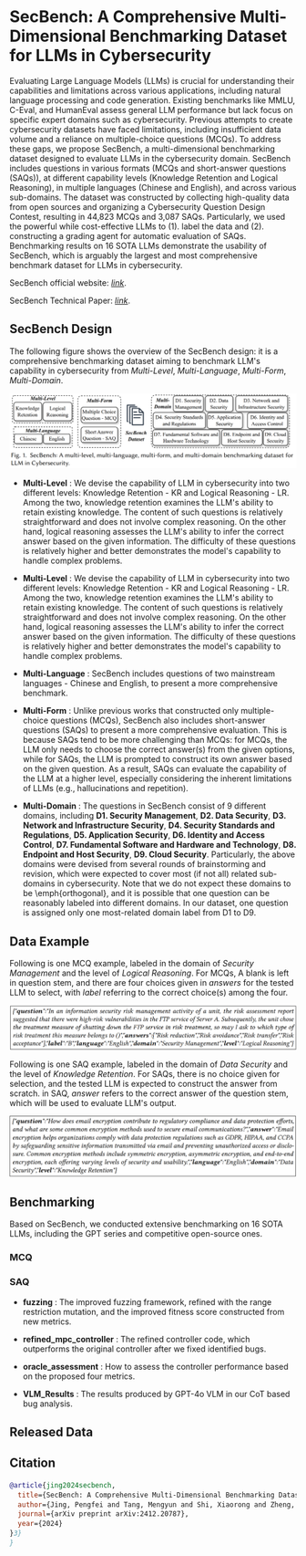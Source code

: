# SecBench: A Comprehensive Multi-Dimensional Benchmarking Dataset for LLMs in Cybersecurity

Evaluating Large Language Models (LLMs) is crucial for understanding their capabilities and limitations across various applications, including natural language processing and code generation. Existing benchmarks like MMLU, C-Eval, and HumanEval assess general LLM performance but lack focus on specific expert domains such as cybersecurity. Previous attempts to create cybersecurity datasets have faced limitations, including insufficient data volume and a reliance on multiple-choice questions (MCQs). To address these gaps, we propose SecBench, a multi-dimensional benchmarking dataset designed to evaluate LLMs in the cybersecurity domain. SecBench includes questions in various formats (MCQs and short-answer questions (SAQs)), at different capability levels (Knowledge Retention and Logical Reasoning), in multiple languages (Chinese and English), and across various sub-domains. The dataset was constructed by collecting high-quality data from open sources and organizing a Cybersecurity Question Design Contest, resulting in 44,823 MCQs and 3,087 SAQs. Particularly, we used the powerful while cost-effective LLMs to (1). label the data and (2). constructing a grading agent for automatic evaluation of SAQs. Benchmarking results on 16 SOTA LLMs demonstrate the usability of SecBench, which is arguably the largest and most comprehensive benchmark dataset for LLMs in cybersecurity.


SecBench official website: *[link](https://secbench.org/)*.

SecBench Technical Paper: *[link](https://arxiv.org/abs/2412.20787)*.


## SecBench Design


The following figure shows the overview of the SecBench design: it is a comprehensive benchmarking dataset aiming to benchmark LLM's capability in cybersecurity from *Multi-Level*, *Multi-Language*, *Multi-Form*, *Multi-Domain*.



![image info](./figs/SecBench_design.png)


- **Multi-Level** : We devise the capability of LLM in cybersecurity into two different levels: Knowledge Retention - KR and Logical Reasoning - LR. Among the two, knowledge retention examines the LLM's ability to retain existing knowledge. The content of such questions is relatively straightforward and does not involve complex reasoning. On the other hand, logical reasoning assesses the LLM's ability to infer the correct answer based on the given information. The difficulty of these questions is relatively higher and better demonstrates the model's capability to handle complex problems.


- **Multi-Level** : We devise the capability of LLM in cybersecurity into two different levels: Knowledge Retention - KR and Logical Reasoning - LR. Among the two, knowledge retention examines the LLM's ability to retain existing knowledge. The content of such questions is relatively straightforward and does not involve complex reasoning. On the other hand, logical reasoning assesses the LLM's ability to infer the correct answer based on the given information. The difficulty of these questions is relatively higher and better demonstrates the model's capability to handle complex problems.


- **Multi-Language** : SecBench includes questions of two mainstream languages - Chinese and English, to present a more comprehensive benchmark.

- **Multi-Form** : Unlike previous works that constructed only multiple-choice questions (MCQs), SecBench also includes short-answer questions (SAQs) to present a more comprehensive evaluation. This is because SAQs tend to be more challenging than MCQs: for MCQs, the LLM only needs to choose the correct answer(s) from the given options, while for SAQs, the LLM is prompted to construct its own answer based on the given question. As a result, SAQs can evaluate the capability of the LLM at a higher level, especially considering the inherent limitations of LLMs (e.g., hallucinations and repetition).


- **Multi-Domain** : The questions in SecBench consist of 9 different domains, including **D1. Security Management**, **D2. Data Security**, **D3. Network and Infrastructure Security**, **D4. Security Standards and Regulations**, **D5. Application Security**, **D6. Identity and Access Control**, **D7. Fundamental Software and Hardware and Technology**, **D8. Endpoint and Host Security**, **D9. Cloud Security**. Particularly, the above domains were devised from several rounds of brainstorming and revision, which were expected to cover most (if not all) related sub-domains in cybersecurity. Note that we do not expect these domains to be \emph{orthogonal}, and it is possible that one question can be reasonably labeled into different domains. In our dataset, one question is assigned only one most-related domain label from D1 to D9.

## Data Example


Following is one MCQ example, labeled in the domain of *Security Management* and the level of *Logical Reasoning*. For MCQs, A blank is left in question stem, and there are four choices given in *answers* for the tested LLM to select, with *label* referring to the correct choice(s) among the four.

![image info](./figs/example_MCQ.png)



Following is one SAQ example, labeled in the domain of *Data Security* and the level of *Knowledge Retention*. For SAQs, there is no choice given for selection, and the tested LLM is expected to construct the answer from scratch. in SAQ, *answer* refers to the correct answer of the question stem, which will be used to evaluate LLM's output.



![image info](./figs/example_SAQ.png)




## Benchmarking

Based on SecBench, we conducted extensive benchmarking on 16 SOTA LLMs, including the GPT series and competitive open-source ones.


### MCQ



### SAQ

 - **fuzzing** : The improved fuzzing framework, refined with the range restriction mutation, and the improved fitness score constructed from new metrics.

 - **refined_mpc_controller** : The refined controller code, which outperforms the original controller after we fixed identified bugs.

 - **oracle_assessment** : How to assess the controller performance based on the proposed four metrics.

 - **VLM_Results** : The results produced by GPT-4o VLM in our CoT based bug analysis.




## Released Data





## Citation


```bibtex
@article{jing2024secbench,
  title={SecBench: A Comprehensive Multi-Dimensional Benchmarking Dataset for LLMs in Cybersecurity},
  author={Jing, Pengfei and Tang, Mengyun and Shi, Xiaorong and Zheng, Xing and Nie, Sen and Wu, Shi and Yang, Yong and Luo, Xiapu},
  journal={arXiv preprint arXiv:2412.20787},
  year={2024}
}3}
}
```